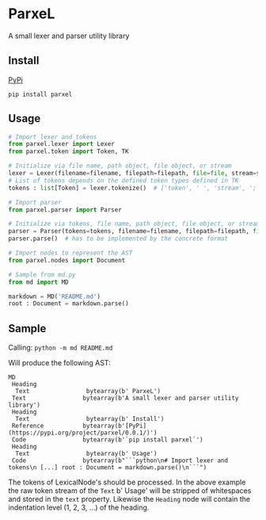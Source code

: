 # ParxeL

A small lexer and parser utility library


## Install

[PyPi](https://pypi.org/project/parxel/0.0.1/)

`pip install parxel`


## Usage

```python
# Import lexer and tokens
from parxel.lexer import Lexer
from parxel.token import Token, TK

# Initialize via file name, path object, file object, or stream
lexer = Lexer(filename=filename, filepath=filepath, file=file, stream=stream)
# List of tokens depends on the defined token types defined in TK
tokens : list[Token] = lexer.tokenize()  # ['token', ' ', 'stream', ';', '...']

# Import parser
from parxel.parser import Parser

# Initialize via tokens, file name, path object, file object, or stream
parser = Parser(tokens=tokens, filename=filename, filepath=filepath, file=file, stream=stream)
parser.parse()  # has to be implemented by the concrete format

# Import nodes to represent the AST
from parxel.nodes import Document

# Sample from md.py
from md import MD

markdown = MD('README.md')
root : Document = markdown.parse()
```


## Sample

Calling:
`python -m md README.md`

Will produce the following AST:
```
MD
 Heading
  Text                bytearray(b' ParxeL')
 Text                bytearray(b'A small lexer and parser utility library')
 Heading
  Text                bytearray(b' Install')
 Reference           bytearray(b'[PyPi](https://pypi.org/project/parxel/0.0.1/)')
 Code                bytearray(b'`pip install parxel`')
 Heading
  Text                bytearray(b' Usage')
 Code                bytearray(b"```python\n# Import lexer and tokens\n [...] root : Document = markdown.parse()\n```")
```

The tokens of LexicalNode's should be processed.
In the above example the raw token stream of the `Text` b' Usage' will be stripped of whitespaces and stored in the `text` property.
Likewise the `Heading` node will contain the indentation level (1, 2, 3, ...) of the heading.
